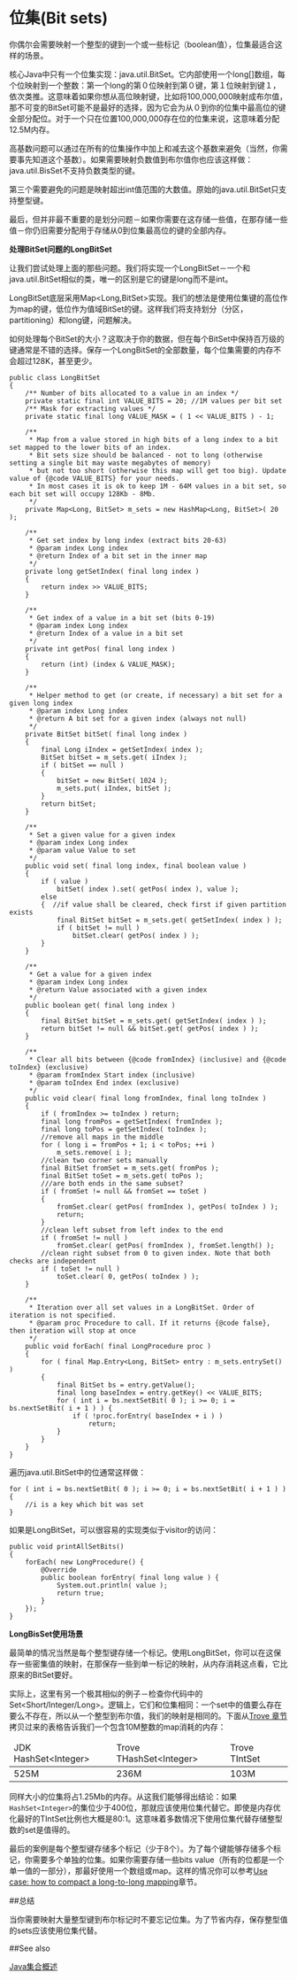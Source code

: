 位集(Bit sets)
============
你偶尔会需要映射一个整型的键到一个或一些标记（boolean值），位集最适合这样的场景。

核心Java中只有一个位集实现：java.util.BitSet。它内部使用一个long[]数组，每个位映射到一个整数：第一个long的第０位映射到第０键，第１位映射到键１，依次类推。这意味着如果你想从高位映射键，比如将100,000,000映射成布尔值，那不可变的BitSet可能不是最好的选择，因为它会为从０到你的位集中最高位的键全部分配位。对于一个只在位置100,000,000存在位的位集来说，这意味着分配12.5M内存。

高基数问题可以通过在所有的位集操作中加上和减去这个基数来避免（当然，你需要事先知道这个基数）。如果需要映射负数值到布尔值你也应该这样做：java.util.BisSet不支持负数类型的键。

第三个需要避免的问题是映射超出int值范围的大数值。原始的java.util.BitSet只支持整型键。

最后，但并非最不重要的是划分问题－如果你需要在这存储一些值，在那存储一些值－你仍旧需要分配用于存储从0到位集最高位的键的全部内存。


**处理BitSet问题的LongBitSet**

让我们尝试处理上面的那些问题。我们将实现一个LongBitSet－一个和java.util.BitSet相似的类，唯一的区别是它的键是long而不是int。

LongBitSet底层采用Map<Long,BitSet>实现。我们的想法是使用位集键的高位作为map的键，低位作为值域BitSet的键。这样我们将支持划分（分区，partitioning）和long键，问题解决。

如何处理每个BitSet的大小？这取决于你的数据，但在每个BitSet中保持百万级的键通常是不错的选择。保存一个LongBitSet的全部数量，每个位集需要的内存不会超过128K，甚至更少。

	public class LongBitSet
	{
	    /** Number of bits allocated to a value in an index */
	    private static final int VALUE_BITS = 20; //1M values per bit set
	    /** Mask for extracting values */
	    private static final long VALUE_MASK = ( 1 << VALUE_BITS ) - 1;
	 
	    /**
	     * Map from a value stored in high bits of a long index to a bit set mapped to the lower bits of an index.
	     * Bit sets size should be balanced - not to long (otherwise setting a single bit may waste megabytes of memory)
	     * but not too short (otherwise this map will get too big). Update value of {@code VALUE_BITS} for your needs.
	     * In most cases it is ok to keep 1M - 64M values in a bit set, so each bit set will occupy 128Kb - 8Mb.
	     */
	    private Map<Long, BitSet> m_sets = new HashMap<Long, BitSet>( 20 );
	 
	    /**
	     * Get set index by long index (extract bits 20-63)
	     * @param index Long index
	     * @return Index of a bit set in the inner map
	     */
	    private long getSetIndex( final long index )
	    {
	        return index >> VALUE_BITS;
	    }
	 
	    /**
	     * Get index of a value in a bit set (bits 0-19)
	     * @param index Long index
	     * @return Index of a value in a bit set
	     */
	    private int getPos( final long index )
	    {
	        return (int) (index & VALUE_MASK);
	    }
	 
	    /**
	     * Helper method to get (or create, if necessary) a bit set for a given long index
	     * @param index Long index
	     * @return A bit set for a given index (always not null)
	     */
	    private BitSet bitSet( final long index )
	    {
	        final Long iIndex = getSetIndex( index );
	        BitSet bitSet = m_sets.get( iIndex );
	        if ( bitSet == null )
	        {
	            bitSet = new BitSet( 1024 );
	            m_sets.put( iIndex, bitSet );
	        }
	        return bitSet;
	    }
	 
	    /**
	     * Set a given value for a given index
	     * @param index Long index
	     * @param value Value to set
	     */
	    public void set( final long index, final boolean value )
	    {
	        if ( value )
	            bitSet( index ).set( getPos( index ), value );
	        else
	        {  //if value shall be cleared, check first if given partition exists
	            final BitSet bitSet = m_sets.get( getSetIndex( index ) );
	            if ( bitSet != null )
	                bitSet.clear( getPos( index ) );
	        }
	    }
	 
	    /**
	     * Get a value for a given index
	     * @param index Long index
	     * @return Value associated with a given index
	     */
	    public boolean get( final long index )
	    {
	        final BitSet bitSet = m_sets.get( getSetIndex( index ) );
	        return bitSet != null && bitSet.get( getPos( index ) );
	    }
	 
	    /**
	     * Clear all bits between {@code fromIndex} (inclusive) and {@code toIndex} (exclusive)
	     * @param fromIndex Start index (inclusive)
	     * @param toIndex End index (exclusive)
	     */
	    public void clear( final long fromIndex, final long toIndex )
	    {
	        if ( fromIndex >= toIndex ) return;
	        final long fromPos = getSetIndex( fromIndex );
	        final long toPos = getSetIndex( toIndex );
	        //remove all maps in the middle
	        for ( long i = fromPos + 1; i < toPos; ++i )
	            m_sets.remove( i );
	        //clean two corner sets manually
	        final BitSet fromSet = m_sets.get( fromPos );
	        final BitSet toSet = m_sets.get( toPos );
	        ///are both ends in the same subset?
	        if ( fromSet != null && fromSet == toSet )
	        {
	            fromSet.clear( getPos( fromIndex ), getPos( toIndex ) );
	            return;
	        }
	        //clean left subset from left index to the end
	        if ( fromSet != null )
	            fromSet.clear( getPos( fromIndex ), fromSet.length() );
	        //clean right subset from 0 to given index. Note that both checks are independent
	        if ( toSet != null )
	            toSet.clear( 0, getPos( toIndex ) );
	    }
	 
	    /**
	     * Iteration over all set values in a LongBitSet. Order of iteration is not specified.
	     * @param proc Procedure to call. If it returns {@code false}, then iteration will stop at once
	     */
	    public void forEach( final LongProcedure proc )
	    {
	        for ( final Map.Entry<Long, BitSet> entry : m_sets.entrySet() )
	        {
	            final BitSet bs = entry.getValue();
	            final long baseIndex = entry.getKey() << VALUE_BITS;
	            for ( int i = bs.nextSetBit( 0 ); i >= 0; i = bs.nextSetBit( i + 1 ) ) {
	                if ( !proc.forEntry( baseIndex + i ) )
	                    return;
	            }
	        }
	    }
	}
	
遍历java.util.BitSet中的位通常这样做：

	for ( int i = bs.nextSetBit( 0 ); i >= 0; i = bs.nextSetBit( i + 1 ) ) {
	    //i is a key which bit was set
	}

如果是LongBitSet，可以很容易的实现类似于visitor的访问：

	public void printAllSetBits()
	{
	    forEach( new LongProcedure() {
	        @Override
	        public boolean forEntry( final long value ) {
	            System.out.println( value );
	            return true;
	        }
	    });
	}

**LongBisSet使用场景**

最简单的情况当然是每个整型键存储一个标记。使用LongBitSet，你可以在这保存一些密集值的映射，在那保存一些到单一标记的映射，从内存消耗这点看，它比原来的BitSet要好。

实际上，这里有另一个极其相似的例子－检查你代码中的Set<Short/Integer/Long>。逻辑上，它们和位集相同：一个set中的值要么存在要么不存在，所以从一个整型到布尔值，我们的映射是相同的。下面从[Trove 章节](http://java-performance.info/primitive-types-collections-trove-library/)拷贝过来的表格告诉我们一个包含10M整数的map消耗的内存：

<table>
<thead>
<tr>
<td>JDK HashSet&lt;Integer&gt;</td>
<td>Trove THashSet&lt;Integer&gt;</td>
<td>Trove TIntSet</td>
</tr>
</thead>
<tbody>
<tr>
<td>525M</td>
<td>236M</td>
<td>103M</td>
</tr>
</tbody>
</table>

同样大小的位集将占1.25Mb的内存。从这我们能够得出结论：如果`HashSet<Integer>`的集位少于400位，那就应该使用位集代替它。即使是内存优化最好的TIntSet比例也大概是80:1。这意味着多数情况下使用位集代替存储整型数的set是值得的。

最后的案例是每个整型键存储多个标记（少于8个）。为了每个键能够存储多个标记，你需要多个单独的位集。如果你需要存储一些bits value（所有的位都是一个单一值的一部分），那最好使用一个数组或map。这样的情况你可以参考[Use case: how to compact a long-to-long mapping](http://java-performance.info/use-case-how-to-compact-a-long-to-long-mapping/)章节。

##总结

当你需要映射大量整型键到布尔标记时不要忘记位集。为了节省内存，保存整型值的sets应该使用位集代替。

##See also

[Java集合概述](java_collections_overview.md)
